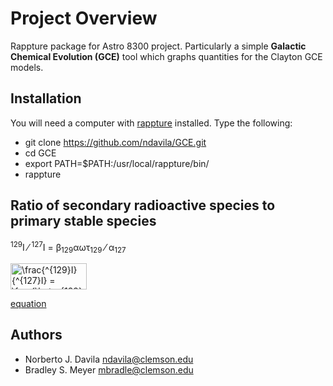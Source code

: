 Project Overview
========

Rappture package for Astro 8300 project. Particularly a simple **Galactic Chemical Evolution (GCE)** tool which graphs quantities for the Clayton GCE models.

Installation
------------

You will need a computer with [rappture](https://nanohub.org/infrastructure/rappture/) installed.  Type the following:

* git clone https://github.com/ndavila/GCE.git
* cd GCE
* export PATH=$PATH:/usr/local/rappture/bin/
* rappture

Ratio of secondary radioactive species to primary stable species
----------------------------------------------------------------

<sup>129</sup>I &frasl; <sup>127</sup>I = &beta;<sub>129</sub>&alpha;&omega;&tau;<sub>129</sub> &frasl; &alpha;<sub>127</sub>

<img src="http://www.sciweavers.org/tex2img.php?eq=%5Cfrac%7B%5E%7B129%7DI%7D%7B%5E%7B127%7DI%7D%20%3D%20%5Cfrac%7B%5Cbeta_%7B129%7D%20%5Calpha%20%5Comega%20%5Ctau_%7B129%7D%7D%7B%5Calpha_%7B127%7D%7D&bc=White&fc=Black&im=png&fs=12&ff=txfonts&edit=0" align="center" border="0" alt="\frac{^{129}I}{^{127}I} = \frac{\beta_{129} \alpha \omega \tau_{129}}{\alpha_{127}}" width="122" height="42" />

[equation](https://github.com/ndavila/GCE/blob/master/render.png)

Authors
-------

- Norberto J. Davila <ndavila@clemson.edu>
- Bradley S. Meyer <mbradle@clemson.edu>

